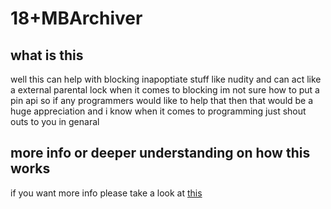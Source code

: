# 18+MBArchiver

## what is this

well this can help with blocking inapoptiate stuff like nudity and can act like a external parental lock when it comes to blocking im not sure how to put a pin api so if any programmers would like to help that then that would be a huge appreciation and i know when it comes to programming just shout outs to you in genaral

## more info or deeper understanding on how this works

if you want more info please take a look at [this](/MD'S/blocker/About_BR/About_BR.md)
